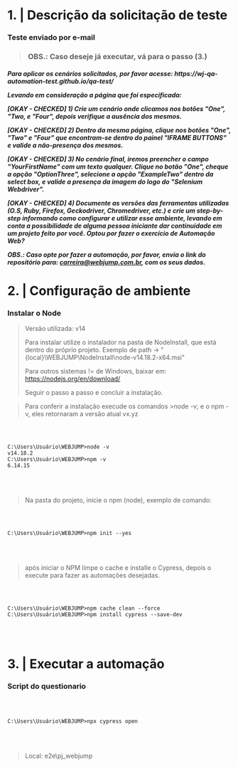 <h1>1.  |    Descrição da solicitação de teste</h1>
<h3>Teste enviado por e-mail<h3>

>   OBS.: Caso deseje já executar, vá para o passo (3.)

<h5>
Para aplicar os cenários solicitados, por favor acesse:
https://wj-qa-automation-test.github.io/qa-test/

Levando em consideração a página que foi especificada:

<strong>[OKAY - CHECKED] 1) </strong>Crie um cenário onde clicamos nos botões "One", "Two, e "Four", depois verifique a ausência dos mesmos.

<strong>[OKAY - CHECKED] 2) </strong>Dentro da mesma página, clique nos botões "One", "Two" e "Four" que encontram-se dentro do painel "IFRAME BUTTONS" e valide a não-presença dos mesmos.

<strong>[OKAY - CHECKED] 3) </strong>No cenário final, iremos preencher o campo "YourFirstName" com um texto qualquer. Clique no botão "One", cheque a opção "OptionThree", selecione a opção "ExampleTwo" dentro da select box, e valide a presença da imagem do logo do "Selenium Webdriver".

<strong>[OKAY - CHECKED] 4) </strong>Documente as versões das ferramentas utilizadas (O.S, Ruby, Firefox, Geckodriver, Chromedriver, etc.) e crie um step-by-step informando como configurar e utilizar esse ambiente, levando em conta a possibilidade de alguma pessoa iniciante dar continuidade em um projeto feito por você.
Optou por fazer o exercício de Automação Web?

<strong>OBS.: </strong>Caso opte por fazer a automação, por favor, envia o link do repositório para: carreira@webjump.com.br, com os seus dados.
<h5>
<h1>2.  |    Configuração de ambiente</h1>
<h3>Instalar o Node</h3>

>   Versão utilizada: v14
>   
>   Para instalar utilize o instalador na pasta de NodeInstall, que está dentro do próprio projeto. Exemplo de path -> "{local}\WEBJUMP\NodeInstall\node-v14.18.2-x64.msi"
>   
>   Para outros sistemas != de Windows, baixar em: https://nodejs.org/en/download/
>   
>   Seguir o passo a passo e concluir a instalação.

>   Para conferir a instalação execude os comandos >node -v; e o
>   npm -v, eles retornaram a versão atual vx.yz

<br>
<pre><code>
C:\Users\Usuário\WEBJUMP>node -v
v14.18.2
C:\Users\Usuário\WEBJUMP>npm -v
6.14.15
</code></pre>
<br><br>

>   Na pasta do projeto, inicie o npm (node), exemplo de comando:


<br>
<pre><code>
C:\Users\Usuário\WEBJUMP>npm init --yes
</code></pre>
<br><br>

>   após iniciar o NPM limpe o cache e installe o Cypress, depois o execute para fazer as automações desejadas.
<br>
<pre><code>
C:\Users\Usuário\WEBJUMP>npm cache clean --force
C:\Users\Usuário\WEBJUMP>npm install cypress --save-dev
</code></pre>
<br><br>

<h1>3.  |    Executar a automação</h1>
<h3>Script do questionario</h3>

<br>
<pre><code>
C:\Users\Usuário\WEBJUMP>npx cypress open
</code></pre>
<br><br>

>  Local: e2e\pj_webjump
>   
